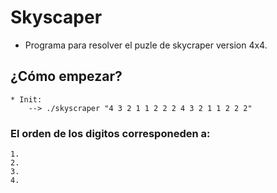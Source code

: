 # Skyscaper

* Programa para resolver el puzle de skycraper version 4x4.

## ¿Cómo empezar?
	* Init:
		--> ./skyscraper "4 3 2 1 1 2 2 2 4 3 2 1 1 2 2 2"

### El orden de los digitos corresponeden a:
	1. 
	2.
	3.
	4.
